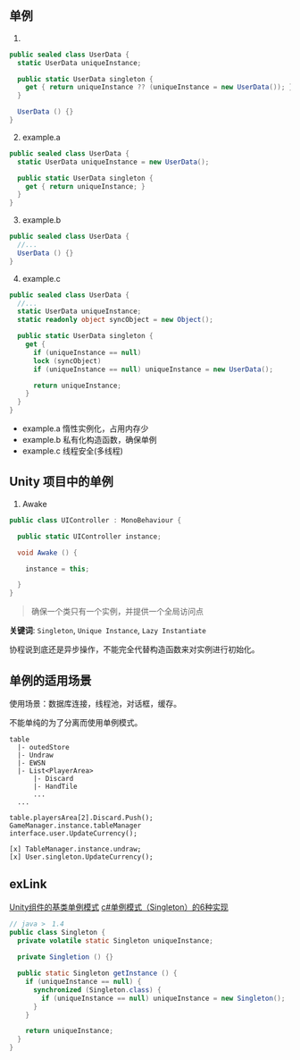 
## 单例



1. 

```csharp
public sealed class UserData {
  static UserData uniqueInstance;

  public static UserData singleton {
    get { return uniqueInstance ?? (uniqueInstance = new UserData()); }
  }

  UserData () {}
}
```

2. example.a

```csharp
public sealed class UserData {
  static UserData uniqueInstance = new UserData();

  public static UserData singleton {
    get { return uniqueInstance; }
  }
}
```

3. example.b

```csharp
public sealed class UserData {
  //...
  UserData () {}
}
```

4. example.c

```csharp
public sealed class UserData {
  //...
  static UserData uniqueInstance;
  static readonly object syncObject = new Object();

  public static UserData singleton {
    get {
      if (uniqueInstance == null)
      lock (syncObject)
      if (uniqueInstance == null) uniqueInstance = new UserData();

      return uniqueInstance;
    }
  }
}
```

- example.a 惰性实例化，占用内存少
- example.b 私有化构造函数，确保单例
- example.c 线程安全(多线程)

## Unity 项目中的单例

1. Awake

``` csharp
public class UIController : MonoBehaviour {

  public static UIController instance;

  void Awake () {

    instance = this;

  }
}
```

> 确保一个类只有一个实例，并提供一个全局访问点

**关键词**: `Singleton`, `Unique Instance`, `Lazy Instantiate`


协程说到底还是异步操作，不能完全代替构造函数来对实例进行初始化。

## 单例的适用场景

使用场景：数据库连接，线程池，对话框，缓存。

不能单纯的为了分离而使用单例模式。

```
table
  |- outedStore
  |- Undraw
  |- EWSN
  |- List<PlayerArea>
      |- Discard
      |- HandTile
      ...
  ...
```

```
table.playersArea[2].Discard.Push();
GameManager.instance.tableManager
interface.user.UpdateCurrency();

[x] TableManager.instance.undraw;
[x] User.singleton.UpdateCurrency();
```

## exLink

[Unity组件的基类单例模式](http://blog.csdn.net/tab_space/article/details/51104824)
[c#单例模式（Singleton）的6种实现](http://www.jb51.net/article/100783.htm)

``` java
// java >　1.4
public class Singleton {
  private volatile static Singleton uniqueInstance;
  
  private Singletion () {}

  public static Singleton getInstance () {
    if (uniqueInstance == null) {
      synchronized (Singleton.class) {
        if (uniqueInstance == null) uniqueInstance = new Singleton();
      }
    }

    return uniqueInstance;
  }
}
```